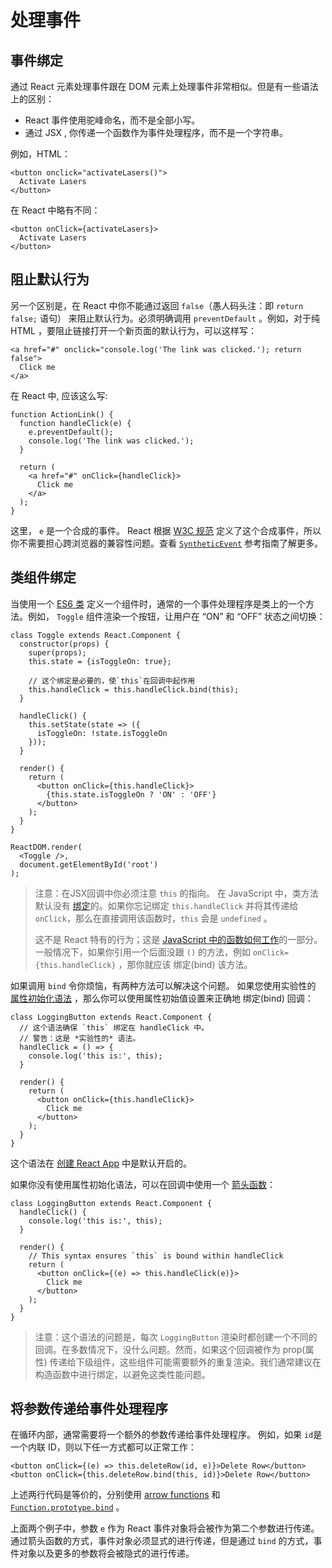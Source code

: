 # 处理事件

## 事件绑定

通过 React 元素处理事件跟在 DOM 元素上处理事件非常相似。但是有一些语法上的区别：

-   React 事件使用驼峰命名，而不是全部小写。
-   通过 JSX , 你传递一个函数作为事件处理程序，而不是一个字符串。

例如，HTML：

```react
<button onclick="activateLasers()">
  Activate Lasers
</button>
```

在 React 中略有不同：

```react
<button onClick={activateLasers}>
  Activate Lasers
</button>
```

## 阻止默认行为

另一个区别是，在 React 中你不能通过返回 `false`（愚人码头注：即 `return false;` 语句） 来阻止默认行为。必须明确调用 `preventDefault` 。例如，对于纯 HTML ，要阻止链接打开一个新页面的默认行为，可以这样写：

```react
<a href="#" onclick="console.log('The link was clicked.'); return false">
  Click me
</a>
```

在 React 中, 应该这么写:

```react
function ActionLink() {
  function handleClick(e) {
    e.preventDefault();
    console.log('The link was clicked.');
  }

  return (
    <a href="#" onClick={handleClick}>
      Click me
    </a>
  );
}
```

这里， `e` 是一个合成的事件。 React 根据 [W3C 规范](https://www.w3.org/TR/DOM-Level-3-Events/) 定义了这个合成事件，所以你不需要担心跨浏览器的兼容性问题。查看 [`SyntheticEvent`](http://react.html.cn/docs/events.html) 参考指南了解更多。

## 类组件绑定

当使用一个 [ES6 类](https://developer.mozilla.org/en/docs/Web/JavaScript/Reference/Classes) 定义一个组件时，通常的一个事件处理程序是类上的一个方法。例如， `Toggle` 组件渲染一个按钮，让用户在 “ON” 和 “OFF” 状态之间切换：

```react
class Toggle extends React.Component {
  constructor(props) {
    super(props);
    this.state = {isToggleOn: true};

    // 这个绑定是必要的，使`this`在回调中起作用
    this.handleClick = this.handleClick.bind(this);
  }

  handleClick() {
    this.setState(state => ({
      isToggleOn: !state.isToggleOn
    }));
  }

  render() {
    return (
      <button onClick={this.handleClick}>
        {this.state.isToggleOn ? 'ON' : 'OFF'}
      </button>
    );
  }
}

ReactDOM.render(
  <Toggle />,
  document.getElementById('root')
);
```

>   注意：在JSX回调中你必须注意 `this` 的指向。 在 JavaScript 中，类方法默认没有 [绑定](https://developer.mozilla.org/en/docs/Web/JavaScript/Reference/Global_objects/Function/bind)的。如果你忘记绑定 `this.handleClick` 并将其传递给`onClick`，那么在直接调用该函数时，`this` 会是 `undefined` 。
>
>   这不是 React 特有的行为；这是 [JavaScript 中的函数如何工作](https://www.smashingmagazine.com/2014/01/understanding-javascript-function-prototype-bind/)的一部分。 一般情况下，如果你引用一个后面没跟 `()` 的方法，例如 `onClick={this.handleClick}` ，那你就应该 绑定(bind) 该方法。

如果调用 `bind` 令你烦恼，有两种方法可以解决这个问题。 如果您使用实验性的 [属性初始化语法](https://babeljs.io/docs/plugins/transform-class-properties/) ，那么你可以使用属性初始值设置来正确地 绑定(bind) 回调：

```react
class LoggingButton extends React.Component {
  // 这个语法确保 `this` 绑定在 handleClick 中。
  // 警告：这是 *实验性的* 语法。
  handleClick = () => {
    console.log('this is:', this);
  }

  render() {
    return (
      <button onClick={this.handleClick}>
        Click me
      </button>
    );
  }
}
```

这个语法在 [创建 React App](https://github.com/facebookincubator/create-react-app) 中是默认开启的。

如果你没有使用属性初始化语法，可以在回调中使用一个 [箭头函数](https://developer.mozilla.org/en/docs/Web/JavaScript/Reference/Functions/Arrow_functions)：

```react
class LoggingButton extends React.Component {
  handleClick() {
    console.log('this is:', this);
  }

  render() {
    // This syntax ensures `this` is bound within handleClick
    return (
      <button onClick={(e) => this.handleClick(e)}>
        Click me
      </button>
    );
  }
}
```

>   注意：这个语法的问题是，每次 `LoggingButton` 渲染时都创建一个不同的回调。在多数情况下，没什么问题。然而，如果这个回调被作为 prop(属性) 传递给下级组件，这些组件可能需要额外的重复渲染。我们通常建议在构造函数中进行绑定，以避免这类性能问题。

## 将参数传递给事件处理程序

在循环内部，通常需要将一个额外的参数传递给事件处理程序。 例如，如果 `id`是一个内联 ID，则以下任一方式都可以正常工作：

```react
<button onClick={(e) => this.deleteRow(id, e)}>Delete Row</button>
<button onClick={this.deleteRow.bind(this, id)}>Delete Row</button>
```

上述两行代码是等价的，分别使用 [arrow functions](https://developer.mozilla.org/en-US/docs/Web/JavaScript/Reference/Functions/Arrow_functions) 和 [`Function.prototype.bind`](https://developer.mozilla.org/en-US/docs/Web/JavaScript/Reference/Global_objects/Function/bind) 。

上面两个例子中，参数 `e` 作为 React 事件对象将会被作为第二个参数进行传递。通过箭头函数的方式，事件对象必须显式的进行传递，但是通过 `bind` 的方式，事件对象以及更多的参数将会被隐式的进行传递。